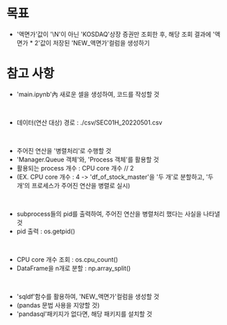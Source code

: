 # 목표

- '액면가'값이 '\N'이 아닌 'KOSDAQ'상장 증권만 조회한 후, 해당 조회 결과에 '액면가 * 2'값이 저장된 'NEW_액면가'컬럼을 생성하기 

# 참고 사항

- 'main.ipynb'內 새로운 셀을 생성하여, 코드를 작성할 것
<br>

- 데이터(연산 대상) 경로 : ./csv/SEC01H_20220501.csv
<br>

- 주어진 연산을 '병렬처리'로 수행할 것
- 'Manager.Queue 객체'와, 'Process 객체'를 활용할 것
- 활용되는 process 개수 : CPU core 개수 // 2
- (EX. CPU core 개수 : 4 -> 'df_of_stock_master'을 '두 개'로 분할하고, '두 개'의 프로세스가 주어진 연산을 병렬로 실시)
<br>

- subprocess들의 pid를 출력하여, 주어진 연산을 병렬처리 했다는 사실을 나타낼 것
- pid 출력 : os.getpid()
<br>

- CPU core 개수 조회 : os.cpu_count()
- DataFrame을 n개로 분할 : np.array_split()
<br>

- 'sqldf'함수를 활용하여, 'NEW_액면가'컬럼을 생성할 것
- (pandas 문법 사용을 지양할 것)
- 'pandasql'패키지가 없다면, 해당 패키지를 설치할 것